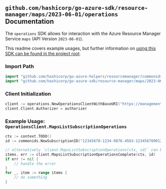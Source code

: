 
## `github.com/hashicorp/go-azure-sdk/resource-manager/maps/2023-06-01/operations` Documentation

The `operations` SDK allows for interaction with the Azure Resource Manager Service `maps` (API Version `2023-06-01`).

This readme covers example usages, but further information on [using this SDK can be found in the project root](https://github.com/hashicorp/go-azure-sdk/tree/main/docs).

### Import Path

```go
import "github.com/hashicorp/go-azure-helpers/resourcemanager/commonids"
import "github.com/hashicorp/go-azure-sdk/resource-manager/maps/2023-06-01/operations"
```


### Client Initialization

```go
client := operations.NewOperationsClientWithBaseURI("https://management.azure.com")
client.Client.Authorizer = authorizer
```


### Example Usage: `OperationsClient.MapsListSubscriptionOperations`

```go
ctx := context.TODO()
id := commonids.NewSubscriptionID("12345678-1234-9876-4563-123456789012")

// alternatively `client.MapsListSubscriptionOperations(ctx, id)` can be used to do batched pagination
items, err := client.MapsListSubscriptionOperationsComplete(ctx, id)
if err != nil {
	// handle the error
}
for _, item := range items {
	// do something
}
```
